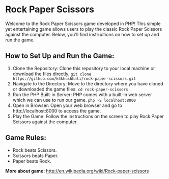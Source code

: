 # Rock Paper Scissors
Welcome to the Rock Paper Scissors game developed in PHP! This simple yet entertaining game allows users to play the classic Rock Paper Scissors against the computer. Below, you'll find instructions on how to set up and run the game.

## How to Set Up and Run the Game: ##
1. Clone the Repository: Clone this repository to your local machine or download the files directly. 
   `git clone https://github.com/k4khushhali/rock-paper-scissors.git`
2. Navigate to the Directory: Move to the directory where you have cloned or downloaded the game files.
   `cd rock-paper-scissors`
3. Run the PHP Built-in Server: PHP comes with a built-in web server which we can use to run our game.
   `php -S localhost:8000`
4. Open in Browser: Open your web browser and go to http://localhost:8000 to access the game.
5. Play the Game: Follow the instructions on the screen to play Rock Paper Scissors against the computer.

## Game Rules: ##
- Rock beats Scissors.
- Scissors beats Paper.
- Paper beats Rock.

**More about game:**
http://en.wikipedia.org/wiki/Rock-paper-scissors
